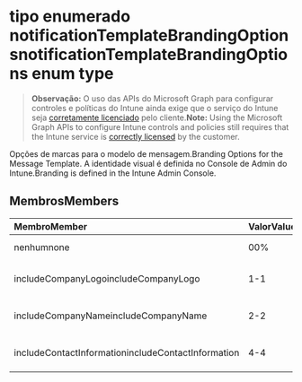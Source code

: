 # <a name="notificationtemplatebrandingoptions-enum-type"></a><span data-ttu-id="49b9d-101">tipo enumerado notificationTemplateBrandingOptions</span><span class="sxs-lookup"><span data-stu-id="49b9d-101">notificationTemplateBrandingOptions enum type</span></span>

> <span data-ttu-id="49b9d-102">**Observação:** O uso das APIs do Microsoft Graph para configurar controles e políticas do Intune ainda exige que o serviço do Intune seja [corretamente licenciado](https://go.microsoft.com/fwlink/?linkid=839381) pelo cliente.</span><span class="sxs-lookup"><span data-stu-id="49b9d-102">**Note:** Using the Microsoft Graph APIs to configure Intune controls and policies still requires that the Intune service is [correctly licensed](https://go.microsoft.com/fwlink/?linkid=839381) by the customer.</span></span>

<span data-ttu-id="49b9d-103">Opções de marcas para o modelo de mensagem.</span><span class="sxs-lookup"><span data-stu-id="49b9d-103">Branding Options for the Message Template.</span></span> <span data-ttu-id="49b9d-104">A identidade visual é definida no Console de Admin do Intune.</span><span class="sxs-lookup"><span data-stu-id="49b9d-104">Branding is defined in the Intune Admin Console.</span></span>
## <a name="members"></a><span data-ttu-id="49b9d-105">Membros</span><span class="sxs-lookup"><span data-stu-id="49b9d-105">Members</span></span>
|<span data-ttu-id="49b9d-106">Membro</span><span class="sxs-lookup"><span data-stu-id="49b9d-106">Member</span></span>|<span data-ttu-id="49b9d-107">Valor</span><span class="sxs-lookup"><span data-stu-id="49b9d-107">Value</span></span>|<span data-ttu-id="49b9d-108">Descrição</span><span class="sxs-lookup"><span data-stu-id="49b9d-108">Description</span></span>|
|:---|:---|:---|
|<span data-ttu-id="49b9d-109">nenhum</span><span class="sxs-lookup"><span data-stu-id="49b9d-109">none</span></span>|<span data-ttu-id="49b9d-110">0</span><span class="sxs-lookup"><span data-stu-id="49b9d-110">0%</span></span>|<span data-ttu-id="49b9d-111">Nenhuma marca.</span><span class="sxs-lookup"><span data-stu-id="49b9d-111">No Branding.</span></span>|
|<span data-ttu-id="49b9d-112">includeCompanyLogo</span><span class="sxs-lookup"><span data-stu-id="49b9d-112">includeCompanyLogo</span></span>|<span data-ttu-id="49b9d-113">1</span><span class="sxs-lookup"><span data-stu-id="49b9d-113">-1</span></span>|<span data-ttu-id="49b9d-114">Incluir o logotipo da empresa.</span><span class="sxs-lookup"><span data-stu-id="49b9d-114">Include Company Logo.</span></span>|
|<span data-ttu-id="49b9d-115">includeCompanyName</span><span class="sxs-lookup"><span data-stu-id="49b9d-115">includeCompanyName</span></span>|<span data-ttu-id="49b9d-116">2</span><span class="sxs-lookup"><span data-stu-id="49b9d-116">-2</span></span>|<span data-ttu-id="49b9d-117">Incluir o nome da empresa.</span><span class="sxs-lookup"><span data-stu-id="49b9d-117">Include Company Name.</span></span>|
|<span data-ttu-id="49b9d-118">includeContactInformation</span><span class="sxs-lookup"><span data-stu-id="49b9d-118">includeContactInformation</span></span>|<span data-ttu-id="49b9d-119">4</span><span class="sxs-lookup"><span data-stu-id="49b9d-119">-4</span></span>|<span data-ttu-id="49b9d-120">Incluir informações de contato.</span><span class="sxs-lookup"><span data-stu-id="49b9d-120">Include Contact Info.</span></span>|








